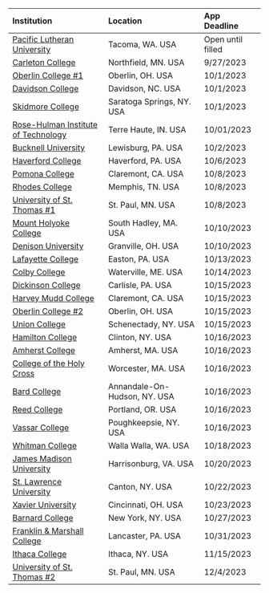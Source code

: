 | **Institution** | **Location** | **App Deadline** |
| :----       | :---       | :--- |
| [Pacific Lutheran University](#plu) | Tacoma, WA. USA | Open until filled |
| [Carleton College](#carleton) | Northfield, MN. USA | 9/27/2023 |
| [Oberlin College #1](#oberlin-cs-1) | Oberlin, OH. USA | 10/1/2023 |
| [Davidson College](#davidson) | Davidson, NC. USA | 10/1/2023 |
| [Skidmore College](#skidmore) | Saratoga Springs, NY. USA | 10/1/2023 |
| [Rose-Hulman Institute of Technology](#rose-hulman) | Terre Haute, IN. USA | 10/01/2023 |
| [Bucknell University](#bucknell) | Lewisburg, PA. USA | 10/2/2023 |
| [Haverford College](#haverford) | Haverford, PA. USA | 10/6/2023 |
| [Pomona College](#pomona) | Claremont, CA. USA | 10/8/2023 |
| [Rhodes College](#rhodes) | Memphis, TN. USA | 10/8/2023 |
| [University of St. Thomas #1](#ust-1) | St. Paul, MN. USA | 10/8/2023 |
| [Mount Holyoke College](#holyoke) | South Hadley, MA. USA | 10/10/2023 |
| [Denison University](#denison) | Granville, OH. USA | 10/10/2023 |
| [Lafayette College](#lafayette) | Easton, PA. USA| 10/13/2023 |
| [Colby College](#colby) | Waterville, ME. USA | 10/14/2023 |
| [Dickinson College](#dickinson) | Carlisle, PA. USA | 10/15/2023 |
| [Harvey Mudd College](#hmc-cs) | Claremont, CA. USA | 10/15/2023 |
| [Oberlin College #2](#oberlin-cs-2) | Oberlin, OH. USA | 10/15/2023 |
| [Union College](#union) | Schenectady, NY. USA | 10/15/2023 |
| [Hamilton College](#hamilton) | Clinton, NY. USA | 10/16/2023 |
| [Amherst College](#amherst) | Amherst, MA. USA | 10/16/2023 |
| [College of the Holy Cross](#holycross) | Worcester, MA. USA | 10/16/2023 |
| [Bard College](#bard) | Annandale-On-Hudson, NY. USA| 10/16/2023 |
| [Reed College](#reed) | Portland, OR. USA | 10/16/2023 |
| [Vassar College](#vassar) | Poughkeepsie, NY. USA | 10/16/2023 |
| [Whitman College](#whitman) | Walla Walla, WA. USA | 10/18/2023 |
| [James Madison University](#jmu) | Harrisonburg, VA. USA | 10/20/2023 |
| [St. Lawrence University](#stlawu) | Canton, NY. USA | 10/22/2023 |
| [Xavier University](#xavier) | Cincinnati, OH. USA | 10/23/2023 |
| [Barnard College](#barnard) | New York, NY. USA | 10/27/2023 |
| [Franklin & Marshall College](#fnm) | Lancaster, PA. USA | 10/31/2023 |
| [Ithaca College](#ithaca) | Ithaca, NY. USA | 11/15/2023 |
| [University of St. Thomas #2](#ust-2) | St. Paul, MN. USA | 12/4/2023 |
